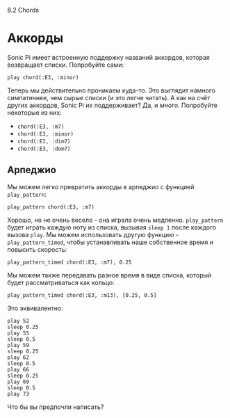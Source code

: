 8.2 Chords

# Аккорды

Sonic Pi имеет встроенную поддержку названий аккордов, которая возвращает
списки. Попробуйте сами:

```
play chord(:E3, :minor)
```

Теперь мы действительно проникаем куда-то. Это выглядит намного симпатичнее,
чем сырые списки (и это легче читать). А как на счёт других аккордов, Sonic Pi
их поддерживает? Да, и *много*. Попробуйте некоторые из них:

* `chord(:E3, :m7)`
* `chord(:E3, :minor)`
* `chord(:E3, :dim7)`
* `chord(:E3, :dom7)`

## Арпеджио

Мы можем легко превратить аккорды в арпеджио с функцией `play_pattern`:

```
play_pattern chord(:E3, :m7)
```

Хорошо, но не очень весело - она играла очень медленно. `play_pattern` будет
играть каждую ноту из списка, вызывая `sleep 1` после каждого вызова `play`.
Мы можем использовать другую функцию - `play_pattern_timed`, чтобы
устанавливать наше собственное время и повысить скорость:

```
play_pattern_timed chord(:E3, :m7), 0.25
```

Мы можем также передавать разное время в виде списка, который будет
рассматриваться как кольцо:

```
play_pattern_timed chord(:E3, :m13), [0.25, 0.5]
```

Это эквивалентно:

```
play 52
sleep 0.25
play 55
sleep 0.5
play 59
sleep 0.25
play 62
sleep 0.5
play 66
sleep 0.25
play 69
sleep 0.5
play 73
```

Что бы вы предпочли написать?
